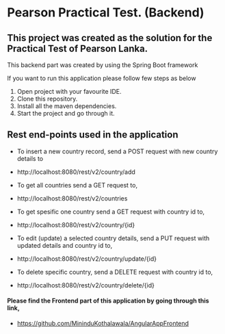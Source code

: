 # Pearson Practical Test. (Backend)
## This project was created as the solution for the Practical Test of Pearson Lanka.


This backend part was created by using the Spring Boot framework


If you want to run this application please follow few steps as below
1. Open project with your favourite IDE.
2. Clone this repository.
3. Install all the maven dependencies.
4. Start the project and go through it.

## Rest end-points used in the application

* To insert a new country record, send a POST request with new country details to
* http://localhost:8080/rest/v2/country/add


* To get all countries send a GET request to,
* http://localhost:8080/rest/v2/countries


* To get spesific one country send a GET request with country id to,
* http://localhost:8080/rest/v2/country/{id}


* To edit (update) a selected country details, send a PUT request with updated details and country id to,
* http://localhost:8080/rest/v2/country/update/{id}


* To delete specific country, send a DELETE request with country id to,
* http://localhost:8080/rest/v2/country/delete/{id}

#### Please find the Frontend part of this application by going through this link,
* https://github.com/MininduKothalawala/AngularAppFrontend

